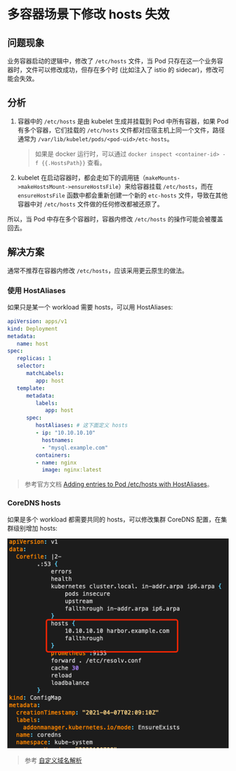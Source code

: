 # 多容器场景下修改 hosts 失效

## 问题现象

业务容器启动的逻辑中，修改了 `/etc/hosts` 文件，当 Pod 只存在这一个业务容器时，文件可以修改成功，但存在多个时 (比如注入了 istio 的 sidecar)，修改可能会失效。

## 分析

1. 容器中的 `/etc/hosts` 是由 kubelet 生成并挂载到 Pod 中所有容器，如果 Pod 有多个容器，它们挂载的 `/etc/hosts` 文件都对应宿主机上同一个文件，路径通常为 `/var/lib/kubelet/pods/<pod-uid>/etc-hosts`。
    > 如果是 docker 运行时，可以通过 `docker inspect <container-id> -f {{.HostsPath}}` 查看。

2. kubelet 在启动容器时，都会走如下的调用链（`makeMounts->makeHostsMount->ensureHostsFile`）来给容器挂载 `/etc/hosts`，而在 `ensureHostsFile` 函数中都会重新创建一个新的 `etc-hosts` 文件，导致在其他容器中对 `/etc/hosts` 文件做的任何修改都被还原了。

所以，当 Pod 中存在多个容器时，容器内修改 `/etc/hosts` 的操作可能会被覆盖回去。

## 解决方案

通常不推荐在容器内修改 `/etc/hosts`，应该采用更云原生的做法。

### 使用 HostAliases

如果只是某一个 workload 需要 hosts，可以用 HostAliases:

```yaml
apiVersion: apps/v1
kind: Deployment
metadata:
   name: host
spec:
   replicas: 1
   selector:
      matchLabels:
         app: host
   template:
      metadata:
         labels:
            app: host
      spec:
         hostAliases: # 这下面定义 hosts
         - ip: "10.10.10.10"
           hostnames:
           - "mysql.example.com"
         containers:
         - name: nginx
           image: nginx:latest
```

> 参考官方文档 [Adding entries to Pod /etc/hosts with HostAliases](https://kubernetes.io/docs/tasks/network/customize-hosts-file-for-pods/)。

### CoreDNS hosts

如果是多个 workload 都需要共同的 hosts，可以修改集群 CoreDNS 配置，在集群级别增加 hosts:

![](../../../best-practices/dns/coredns-hosts.png)

> 参考 [自定义域名解析](../../../best-practices/dns/customize-dns-resolution.md)
